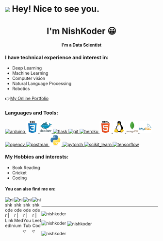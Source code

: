 <h1><img src="https://emojis.slackmojis.com/emojis/images/1531849430/4246/blob-sunglasses.gif?1531849430" width="30"/> Hey! Nice to see you.</h1>
<h1 align="center">I'm NishKoder 😀</h1>
<h4 align="center">I'm a Data Scientist</h4>



### I have technical experience and interest in:
* Deep Learning
* Machine Learning
* Computer vision 
* Natural Language Processing 
* Robotics

👉[My Online Portfolio](https://nishkoder.github.io/nishkoder-portfolio)


<h3 align="left">Languages and Tools:</h3>
<p align="left"> <a href="https://www.arduino.cc/" target="_blank"> <img src="https://cdn.worldvectorlogo.com/logos/arduino-1.svg" alt="arduino" width="40" height="40"/> </a> <a href="https://www.w3schools.com/css/" target="_blank"> <img src="https://raw.githubusercontent.com/devicons/devicon/master/icons/css3/css3-original-wordmark.svg" alt="css3" width="40" height="40"/> </a> <a href="https://www.docker.com/" target="_blank"> <img src="https://raw.githubusercontent.com/devicons/devicon/master/icons/docker/docker-original-wordmark.svg" alt="docker" width="40" height="40"/> </a> <a href="https://flask.palletsprojects.com/" target="_blank"> <img src="https://www.vectorlogo.zone/logos/pocoo_flask/pocoo_flask-icon.svg" alt="flask" width="40" height="40"/> </a> <a href="https://git-scm.com/" target="_blank"> <img src="https://www.vectorlogo.zone/logos/git-scm/git-scm-icon.svg" alt="git" width="40" height="40"/> </a> <a href="https://heroku.com" target="_blank"> <img src="https://www.vectorlogo.zone/logos/heroku/heroku-icon.svg" alt="heroku" width="40" height="40"/> </a> <a href="https://www.w3.org/html/" target="_blank"> <img src="https://raw.githubusercontent.com/devicons/devicon/master/icons/html5/html5-original-wordmark.svg" alt="html5" width="40" height="40"/> </a> <a href="https://www.linux.org/" target="_blank"> <img src="https://raw.githubusercontent.com/devicons/devicon/master/icons/linux/linux-original.svg" alt="linux" width="40" height="40"/> </a> <a href="https://www.mongodb.com/" target="_blank"> <img src="https://raw.githubusercontent.com/devicons/devicon/master/icons/mongodb/mongodb-original-wordmark.svg" alt="mongodb" width="40" height="40"/> </a> <a href="https://www.mysql.com/" target="_blank"> <img src="https://raw.githubusercontent.com/devicons/devicon/master/icons/mysql/mysql-original-wordmark.svg" alt="mysql" width="40" height="40"/> </a> <a href="https://opencv.org/" target="_blank"> <img src="https://www.vectorlogo.zone/logos/opencv/opencv-icon.svg" alt="opencv" width="40" height="40"/> </a> <a href="https://postman.com" target="_blank"> <img src="https://www.vectorlogo.zone/logos/getpostman/getpostman-icon.svg" alt="postman" width="40" height="40"/> </a> <a href="https://www.python.org" target="_blank"> <img src="https://raw.githubusercontent.com/devicons/devicon/master/icons/python/python-original.svg" alt="python" width="40" height="40"/> </a> <a href="https://pytorch.org/" target="_blank"> <img src="https://www.vectorlogo.zone/logos/pytorch/pytorch-icon.svg" alt="pytorch" width="40" height="40"/> </a> <a href="https://scikit-learn.org/" target="_blank"> <img src="https://upload.wikimedia.org/wikipedia/commons/0/05/Scikit_learn_logo_small.svg" alt="scikit_learn" width="40" height="40"/> </a> <a href="https://www.tensorflow.org" target="_blank"> <img src="https://www.vectorlogo.zone/logos/tensorflow/tensorflow-icon.svg" alt="tensorflow" width="40" height="40"/> </a> </p>

### My Hobbies and interests:
* Book Reading
* Cricket
* Coding

#### You can also find me on: 

[<img align="left" alt="nishkoder | LinkedIn" width="30px" src="https://img.icons8.com/color/48/000000/linkedin.png" />][linkedin]
[<img align="left" alt="nishkoder | Medium" width="30px" src="https://img.icons8.com/color/48/000000/medium.png" />][Medium]
[<img align="left" alt="nishkoder | YouTube" width="30px" src="https://www.vectorlogo.zone/logos/youtube/youtube-tile.svg" />][YouTube]
[<img align="left" alt="nishkoder | LeetCode" width="30px" src="https://user-images.githubusercontent.com/36547915/97088991-45da5d00-1652-11eb-900f-80d106540f4f.png" />][LeetCode]
                                                                                                                                                                       

<br>

<hr>

[linkedin]: https://www.linkedin.com/in/nishant-gupta-0a8a7774/
[Medium]:   https://medium.com/@nishkoder/
[YouTube]:  https://www.youtube.com/channel/UCGHaAIXJiQA76M7DfmLRm_w
[LeetCode]: https://leetcode.com/gnishant001/
<!--
## 💰 You can support me if you liked my work by Donating
  [![BuyMeACoffee](https://img.shields.io/badge/Buy%20Me%20a%20Coffee-ffdd00?style=for-the-badge&logo=buy-me-a-coffee&logoColor=black)](https://www.buymeacoffee.com/)
 -->

 <p align="left"> <img src="https://komarev.com/ghpvc/?username=nishkoder&label=Profile%20views&color=0e75b6&style=flat" alt="nishkoder" /> </p>

<p><img align="left" src="https://github-readme-stats.vercel.app/api/top-langs?username=nishkoder&show_icons=true&locale=en&layout=compact" alt="nishkoder" /></p>

<p>&nbsp;<img align="center" src="https://github-readme-stats.vercel.app/api?username=nishkoder&show_icons=true&locale=en" alt="nishkoder" /></p>

<p><img align="center" src="https://github-readme-streak-stats.herokuapp.com/?user=nishkoder&" alt="nishkoder" /></p>
